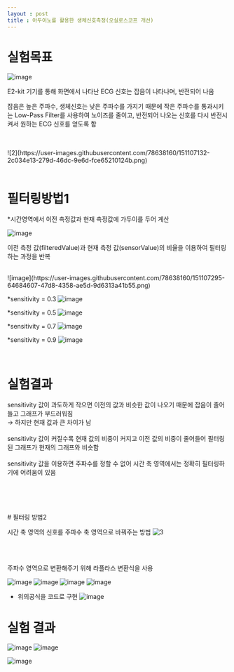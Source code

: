 ```yaml
---
layout : post
title : 아두이노를 활용한 생체신호측정(오실로스코프 개선)
---
```


# 실험목표

![image](https://user-images.githubusercontent.com/78638160/151106686-d489e8fd-e04c-47d0-8cf6-7ab55e6331a8.png)

E2-kit 기기를 통해 화면에서 나타난 ECG 신호는 잡음이 나타나며, 반전되어 나옴

잡음은 높은 주파수, 생체신호는 낮은 주파수를 가지기 때문에
작은 주파수를 통과시키는 Low-Pass Filter를 사용하여 노이즈를 줄이고,
반전되어 나오는 신호를 다시 반전시켜서 원하는 ECG 신호를 얻도록 함

<br/>
<br/>
![2](https://user-images.githubusercontent.com/78638160/151107132-2c034e13-279d-46dc-9e6d-fce65210124b.png)

<br/>
<br/>

# 필터링방법1

*시간영역에서 이전 측정값과 현재 측정값에 가두이를 두어 계산

![image](https://user-images.githubusercontent.com/78638160/151107236-a1c24ccf-55b0-4546-baac-8eaf6a201d7b.png)

이전 측정 값(filteredValue)과 
현재 측정 값(sensorValue)의 비율을 이용하여 
필터링하는 과정을 반복

<br/>
![image](https://user-images.githubusercontent.com/78638160/151107295-64684607-47d8-4358-ae5d-9d6313a41b55.png)

<br/>

*sensitivity = 0.3 
![image](https://user-images.githubusercontent.com/78638160/151107333-ebc56477-ea59-459e-8ff8-1064ee8c8cc1.png)
<br/>

*sensitivity = 0.5
![image](https://user-images.githubusercontent.com/78638160/151107510-5e0796be-5f5c-4b40-b6ed-f5fd8f061408.png)
<br/>

*sensitivity = 0.7
![image](https://user-images.githubusercontent.com/78638160/151107531-12a3dc3e-8460-4829-b2e2-42538418e674.png)
<br/>

*sensitivity = 0.9
![image](https://user-images.githubusercontent.com/78638160/151107556-cfc8c5bc-fae4-433d-82c9-3f4559a97192.png)

<br/>

# 실험결과

sensitivity 값이 과도하게 작으면 이전의 값과 
비슷한 값이 나오기 때문에 잡음이 줄어들고 
그래프가 부드러워짐
<br/>
→ 하지만 현재 값과 큰 차이가 남
<br/>
<br/>
sensitivity 값이 커질수록 
현재 값의 비중이 커지고 이전 값의 비중이 줄어들어
필터링된 그래프가 현재의 그래프와 비슷함
<br/>
<br/>
sensitivity 값을 이용하면 주파수를 정할 수 없어 
시간 축 영역에서는 정확히 필터링하기에 어려움이 있음


<br/>
<br/><br/>
<br/>
 # 필터링 방법2
 
 시간 축 영역의 신호를 주파수 축 영역으로 바꿔주는 방법
 ![3](https://user-images.githubusercontent.com/78638160/151107719-089a87a7-c8e3-460d-a9ba-de5adaff6e9a.png)

<br/>
<br/>

주파수 영역으로 변환해주기 위해 라플라스 변환식을 사용

![image](https://user-images.githubusercontent.com/78638160/151108298-109ee51b-f917-4b36-a641-1069dc5062c6.png)
![image](https://user-images.githubusercontent.com/78638160/151108301-ef9e4e9e-214b-4081-b64e-991c327a2ef2.png)
![image](https://user-images.githubusercontent.com/78638160/151108306-6de44dc6-2f9d-43c9-9150-207a0ab99517.png)
![image](https://user-images.githubusercontent.com/78638160/151107828-8b51f1c3-e3a2-4767-91a0-2bf69ea10d63.png)
<br/>
* 위의공식을 코드로 구현
![image](https://user-images.githubusercontent.com/78638160/151107816-57864546-60b6-42fa-8e3b-9d8dab524350.png)


# 실험 결과

![image](https://user-images.githubusercontent.com/78638160/151107934-955cc40f-619f-40fa-a288-be9c4cdb8d63.png)
![image](https://user-images.githubusercontent.com/78638160/151107935-03fe4957-6c32-4355-8372-448f85b24277.png)

![image](https://user-images.githubusercontent.com/78638160/151107940-4af8d292-d2ad-41ac-9eca-cfe21b0af7a1.png)





